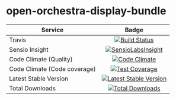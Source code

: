 open-orchestra-display-bundle
=============================

| Service       | Badge         |
| ------------- |:-------------:|
| Travis | [![Build Status](https://travis-ci.org/open-orchestra/open-orchestra-display-bundle.svg?branch=master)](https://travis-ci.org/open-orchestra/open-orchestra-display-bundle) |
| Sensio Insight | [![SensioLabsInsight](https://insight.sensiolabs.com/projects/3ea64331-d1d8-4006-a9b5-3137c8b1fae5/big.png)](https://insight.sensiolabs.com/projects/3ea64331-d1d8-4006-a9b5-3137c8b1fae5) |
| Code Climate (Quality) | [![Code Climate](https://codeclimate.com/github/open-orchestra/open-orchestra-display-bundle/badges/gpa.svg)](https://codeclimate.com/github/open-orchestra/open-orchestra-display-bundle) |
| Code Climate (Code coverage) | [![Test Coverage](https://codeclimate.com/github/open-orchestra/open-orchestra-display-bundle/badges/coverage.svg)](https://codeclimate.com/github/open-orchestra/open-orchestra-display-bundle/coverage) |
| Latest Stable Version | [![Latest Stable Version](https://poser.pugx.org/open-orchestra/open-orchestra-display-bundle/v/stable)](https://packagist.org/packages/open-orchestra/open-orchestra-display-bundle) |
| Total Downloads | [![Total Downloads](https://poser.pugx.org/open-orchestra/open-orchestra-display-bundle/downloads)](https://packagist.org/packages/open-orchestra/open-orchestra-display-bundle) |
